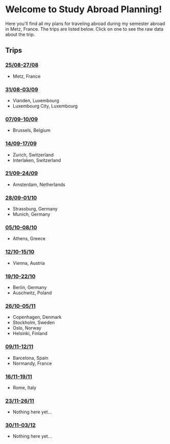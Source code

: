 # Welcome to Study Abroad Planning!
Here you'll find all my plans for traveling abroad during my semester abroad in Metz, France. The trips are listed below. Click on one to see the raw data about the trip.

## Trips
### [25/08-27/08](https://alexhrao.github.io/TravelPlans/trips/01Weekend/Details.txt "Metz, France")
- Metz, France

### [31/08-03/09](https://alexhrao.github.io/TravelPlans/trips/02Weekend/Details.txt "Luxembourg")
- Vianden, Luxembourg
- Luxembourg City, Luxembourg

### [07/09-10/09](https://alexhrao.github.io/TravelPlans/trips/03Weekend/Details.txt "Belgium")
- Brussels, Belgium

### [14/09-17/09](https://alexhrao.github.io/TravelPlans/trips/04Weekend/Details.txt "Switzerland")
- Zurich, Switzerland
- Interlaken, Switzerland

### [21/09-24/09](https://alexhrao.github.io/TravelPlans/trips/05Weekend/Details.txt "Amsterdam")
- Amsterdam, Netherlands

### [28/09-01/10](https://alexhrao.github.io/TravelPlans/trips/06Weekend/Details.txt "Germany")
- Strassburg, Germany
- Munich, Germany

### [05/10-08/10](https://alexhrao.github.io/TravelPlans/trips/07Weekend/Details.txt "Greece")
- Athens, Greece

### [12/10-15/10](https://alexhrao.github.io/TravelPlans/trips/08Weekend/Details.txt "Vienna")
- Vienna, Austria

### [19/10-22/10](https://alexhrao.github.io/TravelPlans/trips/09Weekend/Details.txt "Poland")
- Berlin, Germany
- Auschwitz, Poland

### [26/10-05/11](https://alexhrao.github.io/TravelPlans/trips/10Weekend/Details.txt "Nordic Countries")
- Copenhagen, Denmark
- Stockholm, Sweden
- Oslo, Norway
- Helsinki, Finland
  
### [09/11-12/11](https://alexhrao.github.io/TravelPlans/trips/11Weekend/Details.txt "Spain")
- Barcelona, Spain
- Normandy, France
  
### [16/11-19/11](https://alexhrao.github.io/TravelPlans/trips/12Weekend/Details.txt "Italy")
- Rome, Italy
    
### [23/11-26/11](https://alexhrao.github.io/TravelPlans/trips/13Weekend/Details.txt "Free")
- Nothing here yet...

### [30/11-03/12](https://alexhrao.github.io/TravelPlans/trips/14Weekend/Details.txt "Free")
- Nothing here yet...

